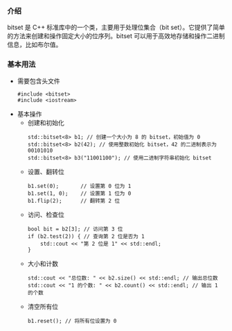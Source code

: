 ### 介绍
bitset 是 C++ 标准库中的一个类，主要用于处理位集合（bit set）。它提供了简单的方法来创建和操作固定大小的位序列。bitset 可以用于高效地存储和操作二进制信息，比如布尔值。
### 基本用法
- 需要包含头文件
  ```
  #include <bitset>
  #include <iostream>
  ```
- 基本操作
  - 创建和初始化
    ```
    std::bitset<8> b1; // 创建一个大小为 8 的 bitset，初始值为 0  
    std::bitset<8> b2(42); // 使用整数初始化 bitset，42 的二进制表示为 00101010  
    std::bitset<8> b3("11001100"); // 使用二进制字符串初始化 bitset  
    ```
  - 设置、翻转位
    ```
    b1.set(0);       // 设置第 0 位为 1  
    b1.set(1, 0);    // 设置第 1 位为 0  
    b1.flip(2);      // 翻转第 2 位
    ```
  - 访问、检查位
    ```
    bool bit = b2[3]; // 访问第 3 位  
    if (b2.test(2)) { // 查询第 2 位是否为 1  
        std::cout << "第 2 位是 1" << std::endl;  
    }  
    ```
  - 大小和计数
    ```
    std::cout << "总位数: " << b2.size() << std::endl; // 输出总位数  
    std::cout << "1 的个数: " << b2.count() << std::endl; // 输出 1 的个数  
    ```
  - 清空所有位
    ```
    b1.reset(); // 将所有位设置为 0  
    ```
